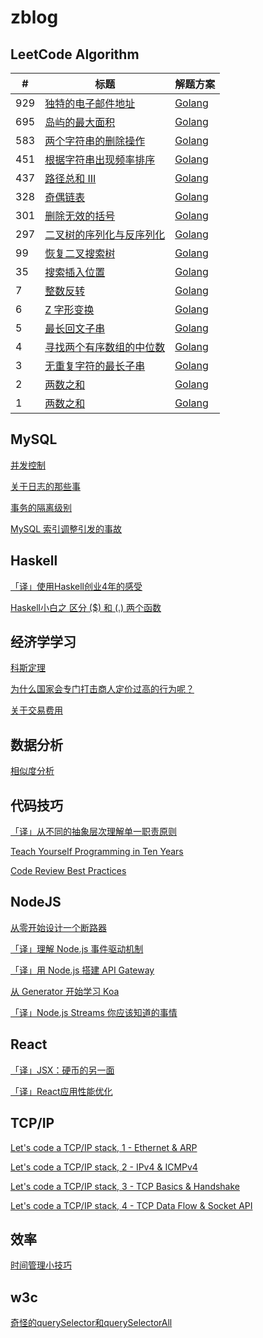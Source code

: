 # zblog

## LeetCode Algorithm

| # | 标题 | 解题方案 |
|---| ----- | -------- |
|929|[独特的电子邮件地址](https://leetcode-cn.com/problems/unique-email-addresses/) | [Golang](./content/blog/algorithm/929.md) 
|695|[岛屿的最大面积](https://leetcode-cn.com/problems/max-area-of-island/) | [Golang](./content/blog/algorithm/695.md) 
|583|[两个字符串的删除操作](https://leetcode-cn.com/problems/delete-operation-for-two-strings/) | [Golang](./content/blog/algorithm/583.md) |
|451|[根据字符串出现频率排序](https://leetcode-cn.com/problems/sort-characters-by-frequency/) | [Golang](./content/blog/algorithm/451.md) |
|437|[路径总和 III](https://leetcode-cn.com/problems/pa-sum-iii/) | [Golang](./content/blog/algorithm/437.md) |
|328|[奇偶链表](https://leetcode-cn.com/problems/odd-even-linked-list/) | [Golang](./content/blog/algorithm/328.md) |
|301|[删除无效的括号](https://leetcode-cn.com/problems/remove-invalid-parentheses/) | [Golang](./content/blog/algorithm/301.md) |
|297|[二叉树的序列化与反序列化](https://leetcode-cn.com/problems/serialize-and-deserialize-binary-tree/)  | [Golang](./content/blog/algorithm/297.md)|
|99|[恢复二叉搜索树](https://leetcode-cn.com/problems/recover-binary-search-tree/)| [Golang](./content/blog/algorithm/99.md)|
|35|[搜索插入位置](https://leetcode-cn.com/problems/search-insert-position/)| [Golang](./content/blog/algorithm/35.md)|
|7|[整数反转](https://leetcode-cn.com/problems/reverse-integer/)| [Golang](./content/blog/algorithm/7.md)|
|6|[Z 字形变换](https://leetcode-cn.com/problems/zigzag-conversion/submissions/)| [Golang](./content/blog/algorithm/6.md)|
|5|[最长回文子串](https://leetcode-cn.com/problems/longest-palindromic-substring/)| [Golang](./content/blog/algorithm/5.md)|
|4|[寻找两个有序数组的中位数](https://leetcode-cn.com/problems/median-of-two-sorted-arrays/)| [Golang](./content/blog/algorithm/4.md)|
|3|[无重复字符的最长子串](https://leetcode-cn.com/problems/longest-substring-without-repeating-characters/)| [Golang](./content/blog/algorithm/3.md)|
|2|[两数之和](https://leetcode-cn.com/problems/add-two-numbers/)| [Golang](./content/blog/algorithm/2.md)|
|1|[两数之和](https://leetcode-cn.com/problems/two-sum/)| [Golang](./content/blog/algorithm/1.md)|

## MySQL
[并发控制](./content/blog/mysql/lock.md)

[关于日志的那些事](./content/blog/mysql/log.md)

[事务的隔离级别](./content/blog/mysql/transaction.md)

[MySQL 索引调整引发的事故](./content/blog/tips/mysql_index.md)

## Haskell
[「译」使用Haskell创业4年的感受](./content/blog/haskell/feel.md)

[ Haskell小白之 区分 ($) 和 (.) 两个函数](./content/blog/haskell/function_symbol.md)

## 经济学学习
[科斯定理](./content/blog/economics/coase.md)

[为什么国家会专门打击商人定价过高的行为呢？](./content/blog/economics/consumer_surplus.md)

[关于交易费用](./content/blog/economics/transaction_coasts.md)

## 数据分析
[相似度分析](./content/blog/analysis/similarity.md)

## 代码技巧
[「译」从不同的抽象层次理解单一职责原则](./content/blog/code/single_responsibility.md)

[Teach Yourself Programming in Ten Years](./content/blog/review/21_days.md)

[Code Review Best Practices](./content/blog/review/code_review.md)

## NodeJS
[从零开始设计一个断路器](./content/blog/node/breaker.md)

[「译」理解 Node.js 事件驱动机制](./content/blog/node/event.md)

[「译」用 Node.js 搭建 API Gateway](./content/blog/node/gateway.md)

[从 Generator 开始学习 Koa](./content/blog/node/koa.md)

[「译」Node.js Streams 你应该知道的事情](./content/blog/node/stream.md)

## React
[「译」JSX：硬币的另一面](./content/blog/react/jsx.md)

[「译」React应用性能优化](./content/blog/react/performance.md)

## TCP/IP
[Let's code a TCP/IP stack, 1 - Ethernet & ARP](./content/blog/review/tcp/1.md)

[Let's code a TCP/IP stack, 2 - IPv4 & ICMPv4](./content/blog/review/tcp/2.md)

[Let's code a TCP/IP stack, 3 - TCP Basics & Handshake](./content/blog/review/tcp/3.md)

[Let's code a TCP/IP stack, 4 - TCP Data Flow & Socket API](./content/blog/review/tcp/4.md)

## 效率
[时间管理小技巧](./content/blog/tips/time.md)

## w3c
[奇怪的querySelector和querySelectorAll](./content/blog/w3c/index.md)



